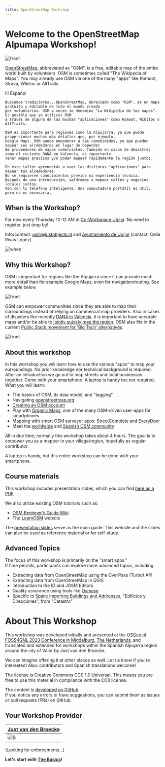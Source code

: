 ```yaml
---
title: OpenStreetMap Workshop
---
```

 
# Welcome to the OpenStreetMap Alpumapa Workshop!

![front](assets/images/pres-front.jpg)

[OpenStreetMap](https://openstreetmap.org), abbreviated as "OSM", is a free, editable map of the entire world built by volunteers. 
OSM is sometimes called "The Wikipedia of Maps". You may already use OSM
via one of the many "apps" like Komoot, Strava, Wikiloc or AllTrails. 

!!! Español

    Buscamos traduitores...OpenStreetMap, abreviado como "OSM", es un mapa gratuito y editable de todo el mundo creado 
    por voluntarios. OSM a veces se denomina "La Wikipedia de los mapas". Es posible que ya utilices OSM
    a través de alguna de las muchas "aplicaciones" como Komoot, Wikiloc o AllTrails.
    
    OSM es importante para regiones como la Alpujarra, ya que puede proporcionar muchos más detalles que, por ejemplo, 
    Google Maps. OSM puede empoderar a las comunidades, ya que pueden mapear sus alrededores en lugar de depender
    de proveedores de mapas comerciales. También en casos de desastres como el reciente DANA en Valencia, es importante
    tener mapas precisos y/o poder mapear rápidamente la región juntos.
    
    En este taller aprenderás a usar las distintas "aplicaciones" para mapear tus alrededores.
    No se requieren conocimientos previos ni experiencia técnica.
    Después de una introducción, saldremos a mapear calles y negocios locales juntos.
    Ven con tu teléfono inteligente. Una computadora portátil es útil, pero no es necesaria.

## When is the Workshop?

For now every Thursday 10-12 AM in [Co-Workspace Ugíjar](https://www.openstreetmap.org/node/12506874146).
No need to register, just drop by! 

Info/contact: osm@justobjects.nl and [Ayuntamiento de Ugíjar](https://www.ugijar.es/inicio/) (contact: Celia Rivas López)

![when](assets/images/workshop-flyer.jpg)

## Why this Workshop?

OSM is important for regions
like the Alpujarra since it can provide much more detail than for example Google Maps, 
even for navigation/routing. See example below.

![front](assets/images/routing.jpg)

OSM can empower communities since they are able to map their surroundings instead of relying
on commercial map providers. Also in cases of disasters like recently [DANA in Valencia](https://wiki.openstreetmap.org/wiki/ES:Espa%C3%B1a/Humanitario/DANA_2024), it is important
to have accurate maps and/or be able to [jointly quickly map the region](https://tasks.hotosm.org/projects/17948).
OSM also fits in the current [Public Stack movement for 'Big Tech' alternatives](https://publicstack.net/alternatives/).

![front](assets/images/dana-hotosm.jpg)

## About this workshop

In this workshop you will learn how to use
the various "apps" to map your surroundings. 
No prior knowledge nor technical background is required. 
After an introduction we go out to map streets and local businesses together. 
Come with your smartphone. A laptop is handy but not required.
What you will learn:

- The basics of OSM, its data model, and "tagging"
- Navigating [openstreetmap.org](https://openstreetmap.org)
- [Creating an OSM account](https://www.openstreetmap.org/user/new)
- Play with [Organic Maps](https://organicmaps.app/), one of the many OSM-driven user-apps for smartphones
- Mapping with smart OSM surveyor apps: [StreetComplete](https://streetcomplete.app/?lang=nl) and [EveryDoor](https://every-door.app/)
- Meet the [worldwide](https://community.openstreetmap.org/) and [Spanish OSM community](https://openstreetmap.es)

All in due time, normally this workshop takes about 4 hours. The goal is to empower you 
as a mapper in your village/region, hopefully as regular contributor. 

A laptop is handy, but this entire workshop can be done with your smartphone.

## Course materials

This workshop includes presentation slides, which you can find 
[here as a PDF](assets/presentations/osm-workshop-alpumapa-2025-v1.pdf).

We also utilize existing OSM tutorials such as:

- [OSM Beginner's Guide Wiki](https://wiki.openstreetmap.org/wiki/Beginners%27_guide)
- The [LearnOSM](https://learnosm.org/nl_NL/) website

The [presentation slides](assets/presentations/osm-workshop-alpumapa-2025-v1.pdf) serve as the main guide. 
This website and the slides can also be used as reference material or for self-study.

## Advanced Topics

The focus of this workshop is primarily on the "smart apps."  
If time permits, participants can explore more advanced topics, including:

- Extracting data from OpenStreetMap using the OverPass (Turbo) API
- Extracting data from OpenStreetMap in QGIS
- Introduction to the ID and JOSM Editors
- Quality assurance using tools like [Osmose](https://wiki.openstreetmap.org/wiki/Osmose)
- Specific to [Spain: importing Buildings and Addresses](https://wiki.openstreetmap.org/wiki/Spanish_Cadastre/Buildings_import), "Edificios y Direcciones", from "Catastro"

# About This Workshop

This workshop was developed initially and presented at the [OSGeo.nl FOSS4GNL 2023 Conference in Middelburg, The Netherlands](https://foss4g.nl), 
and translated and extended for workshops within the Spanish Alpujarra region around the city of Válor by Just van den Broecke.

We can imagine offering it at other places as well. Let us know if you're interested!  Also: contributors and Spanish translations welcome!

The license is Creative Commons CC0 1.0 Universal. This means you are free to use this material in compliance with the CC0 license.

The content is [developed on GitHub](https://github.com/justb4/alpumapa.xyz).  
If you notice any errors or have suggestions, you can submit them as issues or pull requests (PRs) on GitHub.


## Your Workshop Provider

| [Just van den Broecke](https://www.openstreetmap.org/user/justb)  |
|---|
| ![B](assets/images/just_broecke.jpg)  |

(Looking for enforcements...)


**Let's start with [The Basics](intro.md)!**
